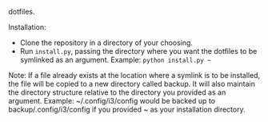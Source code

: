 dotfiles.

Installation:
* Clone the repository in a directory of your choosing.
* Run `install.py`, passing the directory where you want the dotfiles to be symlinked as an argument. Example: `python install.py ~`

Note: If a file already exists at the location where a symlink is to be installed, the file will be copied to a new directory called backup. It will also maintain the directory structure relative to the directory you provided as an argument. Example: ~/.config/i3/config would be backed up to backup/.config/i3/config if you provided ~ as your installation directory.
